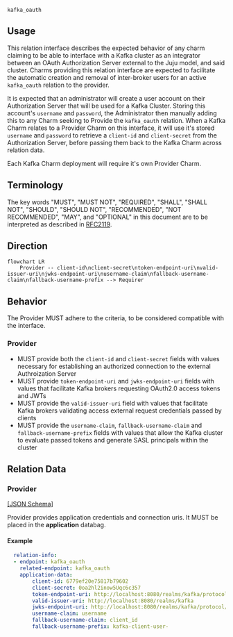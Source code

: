 `kafka_oauth`

## Usage

This relation interface describes the expected behavior of any charm claiming to be able to interface with a Kafka cluster as an integrator between an OAuth Authorization Server external to the Juju model, and said cluster. Charms providing this relation interface are expected to facilitate the automatic creation and removal of inter-broker users for an active `kafka_oauth` relation to the provider.

It is expected that an administrator will create a user account on their Authorization Server that will be used for a Kafka Cluster. Storing this account's `username` and `password`, the Administrator then manually adding this to any Charm seeking to Provide the `kafka_oauth` relation. When a Kafka Charm relates to a Provider Charm on this interface, it will use it's stored `username` and `password` to retrieve a `client-id` and `client-secret` from the Authorization Server, before passing them back to the Kafka Charm across relation data.

Each Kafka Charm deployment will require it's own Provider Charm.

## Terminology

The key words "MUST", "MUST NOT", "REQUIRED", "SHALL", "SHALL NOT", "SHOULD", "SHOULD NOT", "RECOMMENDED", "NOT RECOMMENDED", "MAY", and "OPTIONAL" in this document are to be interpreted as described in [RFC2119](https://www.rfc-editor.org/rfc/rfc2119).

## Direction

```mermaid
flowchart LR
    Provider -- client-id\nclient-secret\ntoken-endpoint-uri\nvalid-issuer-uri\njwks-endpoint-uri\nusername-claim\nfallback-username-claim\nfallback-username-prefix --> Requirer
```

## Behavior

The Provider MUST adhere to the criteria, to be considered compatible with the interface.

### Provider
- MUST provide both the `client-id` and `client-secret` fields with values necessary for establishing an authorized connection to the external Authroization Server
- MUST provide `token-endpoint-uri` and `jwks-endpoint-uri` fields with values that facilitate Kafka brokers requesting OAuth2.0 access tokens and JWTs
- MUST provide the `valid-issuer-uri` field with values that facilitate Kafka brokers validating access external request credentials passed by clients
- MUST provide the `username-claim`, `fallback-username-claim` and `fallback-username-prefix` fields with values that allow the Kafka cluster to evaluate passed tokens and generate SASL principals within the cluster

## Relation Data

### Provider

[\[JSON Schema\]](./schemas/provider.json)

Provider provides application credentials and connection uris. It MUST be placed in the **application** databag.


#### Example
```yaml
  relation-info:
  - endpoint: kafka_oauth
    related-endpoint: kafka_oauth
    application-data:
        client-id: 6779ef20e75817b79602
        client-secret: 0oa2hl2inow5Uqc6c357
        token-endpoint-uri: http://localhost:8080/realms/kafka/protocol/openid-connect/token
        valid-issuer-uri: http://localhost:8080/realms/kafka
        jwks-endpoint-uri: http://localhost:8080/realms/kafka/protocol/openid-connect/certs
        username-claim: username 
        fallback-username-claim: client_id
        fallback-username-prefix: kafka-client-user-
```
